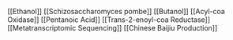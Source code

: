 [[Ethanol]]
[[Schizosaccharomyces pombe]]
[[Butanol]]
[[Acyl-coa Oxidase]]
[[Pentanoic Acid]]
[[Trans-2-enoyl-coa Reductase]]
[[Metatranscriptomic Sequencing]]
[[Chinese Baijiu Production]]
